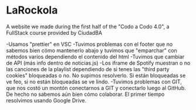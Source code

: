 # LaRockola
A website we made during the first half of the "Codo a Codo 4.0", a FullStack course provided by CiudadBA


-Usamos "prettier" en VSC
-Tuvimos problemas con el footer que no sabemos bien cómo mantenerlo abajo y tuvimos que "emparchar" con métodos varios dependiendo el contenido del html
-Tuvimos que cambiar de API (más info dentro de noticias.js)
-Los iframe de Spotify muestran o no las canciones de la playlist dependiendo de si tenes las "third party cookies" bloqueadas o no. No supimos resolverlo. Si están bloqueadas se ve feo, si no están bloqueadas se ve lindo.
-Tuvimos problemas con GIT, que nos costó un montón conectarnos a GIT y conectarlo luego al GitHub. De hecho no sabemos aún bien cómo colaborar. El primer tiempo resolvimos usando Google Drive.

